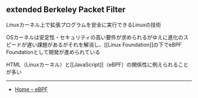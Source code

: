 ## extended Berkeley Packet Filter

Linuxカーネル上で拡張プログラムを安全に実行できるLinuxの技術

OSカーネルは安定性・セキュリティの高い要件が求められるがゆえに進化のスピードが遅い課題があるがそれを解消し、[[Linux Foundation]]の下でeBPF Foundationとして開発が進められている

HTML（Linuxカーネル）と[[JavaScript]]（eBPF）の関係性に例えられることが多い

---

- [Home – eBPF](https://ebpf.foundation/home/)